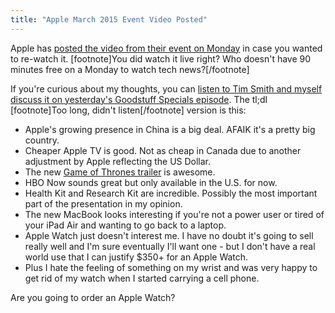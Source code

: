 ```yaml
---
title: "Apple March 2015 Event Video Posted"
---
```

<p>Apple has <a href="https://www.apple.com/live/2015-mar-event/">posted the video from their event on Monday</a> in case you wanted to re-watch it. [footnote]You did watch it live right? Who doesn't have 90 minutes free on a Monday to watch tech news?[/footnote]</p>
<p>If you're curious about my thoughts, you can <a href="https://goodstuff.fm/specials/13">listen to Tim Smith and myself discuss it on yesterday's Goodstuff Specials episode</a>. The tl;dl [footnote]Too long, didn't listen[/footnote] version is this:</p>
<ul>
<li>Apple's growing presence in China is a big deal. AFAIK it's a pretty big country.</li>
<li>Cheaper Apple TV is good. Not as cheap in Canada due to another adjustment by Apple reflecting the US Dollar.</li>
<li>The new <a href="https://trailers.apple.com/trailers/independent/gameofthrones/">Game of Thrones trailer</a> is awesome.</li>
<li>HBO Now sounds great but only available in the U.S. for now.</li>
<li>Health Kit and Research Kit are incredible. Possibly the most important part of the presentation in my opinion.</li>
<li>The new MacBook looks interesting if you're not a power user or tired of your iPad Air and wanting to go back to a laptop.</li>
<li>Apple Watch just doesn't interest me. I have no doubt it's going to sell really well and I'm sure eventually I'll want one - but I don't have a real world use that I can justify $350+ for an Apple Watch.</li>
<li>Plus I hate the feeling of something on my wrist and was very happy to get rid of my watch when I started carrying a cell phone.</li>
</ul>
<p>Are you going to order an Apple Watch?</p>

